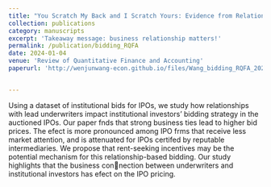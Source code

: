 ```yaml
---
title: "You Scratch My Back and I Scratch Yours: Evidence from Relationship‑based Bidding in IPO Auctions"
collection: publications
category: manuscripts
excerpt: 'Takeaway message: business relationship matters!'
permalink: /publication/bidding_RQFA
date: 2024-01-04
venue: 'Review of Quantitative Finance and Accounting'
paperurl: 'http://wenjunwang-econ.github.io/files/Wang_bidding_RQFA_2024.pdf'


---
```



Using a dataset of institutional bids for IPOs, we study how relationships with lead underwriters impact institutional investors’ bidding strategy in the auctioned IPOs. Our paper fnds that strong business ties lead to higher bid prices. The efect is more pronounced among IPO frms that receive less market attention, and is attenuated for IPOs certifed by reputable intermediaries. We propose that rent-seeking incentives may be the potential mechanism for this relationship-based bidding. Our study highlights that the business connection between underwriters and institutional investors has efect on the IPO pricing.
